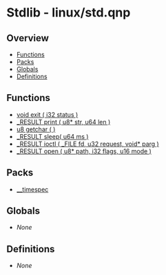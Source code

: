 # Stdlib - linux/std.qnp

## Overview
 - [Functions](#functions)
 - [Packs](#packs)
 - [Globals](#globals)
 - [Definitions](#definitions)

## Functions
 - [void exit ( i32 status )]()
 - [_RESULT print ( u8* str, u64 len )]()
 - [u8 getchar ( )]()
 - [_RESULT sleep( u64 ms )]()
 - [_RESULT ioctl ( _FILE fd, u32 request, void* parg )]()
 - [_RESULT open ( u8* path, i32 flags, u16 mode )]()

## Packs
 - [__timespec]()

## Globals
 - _None_

## Definitions
 - _None_